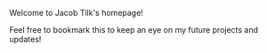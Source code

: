 Welcome to Jacob Tilk's homepage!

Feel free to bookmark this to keep an eye on my future projects and updates!
